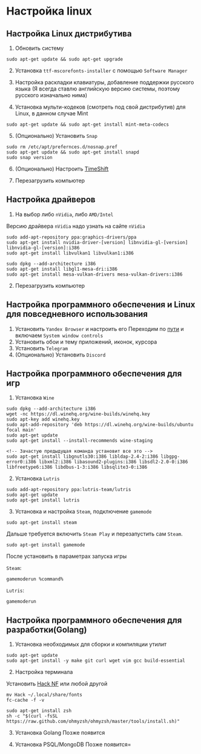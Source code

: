 # Настройка linux

## Настройка Linux дистрибутива
1. Обновить систему
```
sudo apt-get update && sudo apt-get upgrade
```
2. Установка `ttf-mscorefonts-installer` с помощью `Software Manager`

3. Настройка раскладки клавиатуры, добавление поддержки русского языка (Я всегда ставлю английскую версию системы, поэтому русского изначально нима)

4. Установка мульти-кодеков (смотреть под свой дистрибутив) для Linux, в данном случае Mint
```
sudo apt-get update && sudo apt-get install mint-meta-codecs
```

5. (Опционально) Установить `Snap`
```
sudo rm /etc/apt/prefernces.d/nosnap.pref
sudo apt-get update && sudo apt-get install snapd
sudo snap version
```

6. (Опционально) Настроить [TimeShift](https://zen.yandex.ru/media/gothicserge/rezervnoe-kopirovanie-linux-mint-ispolzuem-timeshift-60f01cab584b027c4d32cc64)

7. Перезагрузить компьютер

## Настройка драйверов
1. На выбор либо `nVidia`, либо `AMD/Intel`

Версию драйвера `nVidia` надо узнать на сайте `nVidia`
```
sudo add-apt-repository ppa:graphics-drivers/ppa
sudo apt-get install nvidia-driver-[version] libnvidia-gl-[version] libnvidia-gl-[version]:i386
sudo apt-get install libvulkan1 libvulkan1:i386 
```

```
sudo dpkg --add-architecture i386
sudo apt-get install libgl1-mesa-dri:i386
sudo apt-get install mesa-vulkan-drivers mesa-vulkan-drivers:i386
```

2. Перезагрузить компьютер

## Настройка программного обеспечения и Linux для повседневного использования

1. Установить `Yandex Browser` и настроить его
Переходим по [пути](browser://flags) и включаем `System window controls` 
2. Установить обои и тему приложений, иконок, курсора
3. Установить `Telegram`
4. (Опционально) Установить `Discord`

## Настройка программного обеспечения для игр

1. Установка `Wine`
```
sudo dpkg --add-architecture i386
wget -nc https://dl.winehq.org/wine-builds/winehq.key
sudo apt-key add winehq.key
sudo apt-add-repository 'deb https://dl.winehq.org/wine-builds/ubuntu focal main'
sudo apt-get update
sudo apt-get install --install-recommends wine-staging 

<!-- Зачастую предыдущая команда установит все это -->
sudo apt-get install libgnutls30:i386 libldap-2.4-2:i386 libgpg-error0:i386 libxml2:i386 libasound2-plugins:i386 libsdl2-2.0-0:i386 libfreetype6:i386 libdbus-1-3:i386 libsqlite3-0:i386
```
2. Установка `Lutris`
```
sudo add-apt-repository ppa:lutris-team/lutris
sudo apt-get update
sudo apt-get install lutris
```
3. Установка и настройка `Steam`, подключение `gamemode`
```
sudo apt-get install steam
```
Дальше требуется включить `Steam Play` и перезапустить сам `Steam`.
```
sudo apt-get install gamemode
```

После установить в параметрах запуска игры 

`Steam`:
```
gamemoderun %command%
```

`Lutris`:
```
gamemoderun
```

## Настройка программного обеспечения для разработки(Golang)
1. Установка необходимых для сборки и компиляции утилит
```
sudo apt-get update
sudo apt-get install -y make git curl wget vim gcc build-essential
```
2. Настройка терминала

Установить [Hack  NF](https://www.nerdfonts.com/font-downloads) или любой другой
```
mv Hack ~/.local/share/fonts
fc-cache -f -v 
```

```
sudo apt-get install zsh
sh -c "$(curl -fsSL https://raw.github.com/ohmyzsh/ohmyzsh/master/tools/install.sh)"
```

3. Установка Golang
Позже появится

4. Установка PSQL/MongoDB
Позже появится=